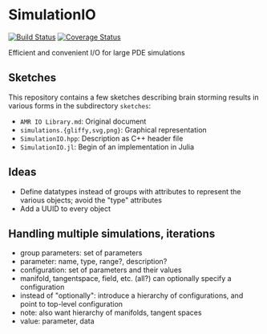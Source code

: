 # SimulationIO
[![Build Status](https://travis-ci.org/eschnett/SimulationIO.svg?branch=master)](https://travis-ci.org/eschnett/SimulationIO)
[![Coverage Status](https://coveralls.io/repos/eschnett/SimulationIO/badge.svg?branch=master&service=github)](https://coveralls.io/github/eschnett/SimulationIO?branch=master)

Efficient and convenient I/O for large PDE simulations

## Sketches
This repository contains a few sketches describing brain storming
results in various forms in the subdirectory `sketches`:
- `AMR IO Library.md`: Original document
- `simulations.{gliffy,svg,png}`: Graphical representation
- `SimulationIO.hpp`: Description as C++ header file
- `SimulationIO.jl`: Begin of an implementation in Julia

## Ideas
- Define datatypes instead of groups with attributes to represent the various objects; avoid the "type" attributes
- Add a UUID to every object

## Handling multiple simulations, iterations
- group parameters: set of parameters
- parameter: name, type, range?, description?
- configuration: set of parameters and their values
- manifold, tangentspace, field, etc. (all?) can optionally specify a configuration
- instead of "optionally": introduce a hierarchy of configurations, and point to top-level configuration
- note: also want hierarchy of manifolds, tangent spaces
- value: parameter, data
